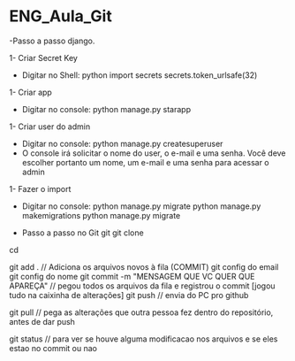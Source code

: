 # ENG_Aula_Git
-Passo a passo django.

1- Criar Secret Key
- Digitar no Shell:
python
import secrets
secrets.token_urlsafe(32)

1- Criar app
- Digitar no console:
python manage.py starapp <nomedoapp>

1- Criar user do admin
- Digitar no console:
python manage.py createsuperuser
- O console irá solicitar o nome do user, o e-mail e uma senha. Você deve escolher portanto um nome, um e-mail e uma senha para acessar o admin

1- Fazer o import
- Digitar no console:
python manage.py migrate
python manage.py makemigrations
python manage.py migrate
 
- Passo a passo no Git
git
git clone <link>

cd <pasta do git>

git add .   // Adiciona os arquivos novos à fila (COMMIT)
git config do email
git config do nome
git commit -m "MENSAGEM QUE VC QUER QUE APAREÇA" // pegou todos os arquivos da fila e registrou o commit [jogou tudo na caixinha de alterações]
git push // envia do PC pro github

git pull // pega as alterações que outra pessoa fez dentro do repositório, antes de dar push

git status // para ver se houve alguma modificacao nos arquivos e se eles estao no commit ou nao

